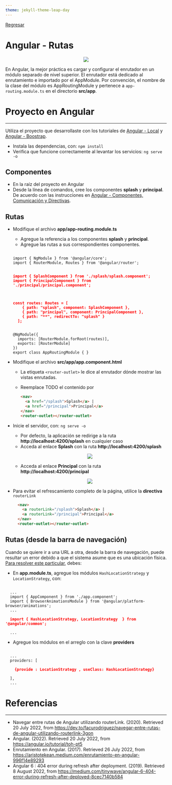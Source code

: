 ```yaml
---
theme: jekyll-theme-leap-day
---
```


[Regresar](/DAWM/)

Angular - Rutas 
===============

<p align="center">
  <img src="imagenes/angular_rutas.png">
</p>

En Angular, la mejor práctica es cargar y configurar el enrutador en un módulo separado de nivel superior. El enrutador está dedicado al enrutamiento e importado por el AppModule. Por convención, el nombre de la clase del módulo es AppRoutingModule y pertenece a `app-routing.module.ts` en el directorio **src/app**.

Proyecto en Angular
===================

* * *

Utiliza el proyecto que desarrollaste con los tutoriales de [Angular - Local](https://dawfiec.github.io/DAWM/tutoriales/angular_local.html) y [Angular - Boostrap](https://dawfiec.github.io/DAWM/tutoriales/angular_bootstrap.html).

* Instala las dependencias, con: `npm install`
* Verifica que funcione correctamente al levantar los servicios: `ng serve -o`


Componentes 
-----------

* En la raíz del proyecto en Angular
* Desde la línea de comandos, cree los componentes **splash** y **principal**. De acuerdo con las instrucciones en [Angular - Componentes, Comunicación y Directivas](https://dawfiec.github.io/DAWM/tutoriales/angular_bases.html).

Rutas 
-----

* Modifique el archivo **app/app-routing.module.ts**
  + Agregue la referencia a los componentes **splash** y **principal**.
  + Agregue las rutas a sus correspondientes componentes.
  
  <pre><code>
  import { NgModule } from '@angular/core';
  import { RouterModule, Routes } from '@angular/router';

  <b style="color: red">
  import { SplashComponent } from './splash/splash.component';
  import { PrincipalComponent } from './principal/principal.component';
  </b>

  <b style="color: red">
  const routes: Routes = [
      { path: "splash", component: SplashComponent },
      { path: "principal", component: PrincipalComponent },
      { path: "**", redirectTo: "splash" }
    ];
  </b>
    
  @NgModule({
    imports: [RouterModule.forRoot(routes)],
    exports: [RouterModule]
  })
  export class AppRoutingModule { }
  </code></pre>

* Modifique el archivo **src/app/app.component.html**
  + La etiqueta `<router-outlet>` le dice al enrutador dónde mostrar las vistas enrutadas.
  + Reemplace TODO el contenido por
    
    ```html
    <nav>
      <a href="/splash">Splash</a> |
      <a href="/principal">Principal</a>
    </nav>   
    <router-outlet></router-outlet>
    ```

* Inicie el servidor, con: `ng serve -o`
  + Por defecto, la aplicación se redirige a la ruta **http://localhost:4200/splash** en cualquier caso
  + Acceda al enlace **Splash** con la ruta **http://localhost:4200/splash**

  <p align="center">
    <img src="imagenes/angular_rutas_splash.png">
  </p>

  + Acceda al enlace **Principal** con la ruta **http://localhost:4200/principal**

  <p align="center">
    <img src="imagenes/angular_rutas_principal.png">
  </p>


* Para evitar el refrescamiento completo de la página, utilice la **directiva** `routerLink`
  
  ```html
    <nav>
      <a routerLink="/splash">Splash</a> |
      <a routerLink="/principal">Principal</a>
    </nav>   
    <router-outlet></router-outlet>
    ```

Rutas (desde la barra de navegación)
------------------------------------

Cuando se quiere ir a una URL a otra, desde la barra de navegación, puede resultar un error debido a que el sistema asume que es una ubicación física. [Para resolver este particular](https://dawfiec.github.io/DAWM/tutoriales/angular_rutas.html), debes:

* En **app.module.ts**, agregue los módulos `HashLocationStrategy` y `LocationStrategy`, con:

<pre><code>
  ...
  import { AppComponent } from './app.component';
  import { BrowserAnimationsModule } from '@angular/platform-browser/animations';
  ...
  <b style="color:red">
  import { HashLocationStrategy, LocationStrategy  } from '@angular/common';
  </b>
  ...
</code></pre>

* Agregue los módulos en el arreglo con la clave **providers**

<pre><code>
  ...
  providers: [
    <b style="color:red">
    {provide : LocationStrategy , useClass: HashLocationStrategy}
    </b>
  ],
  ...
</code></pre>

Referencias 
===========

* * *

* Navegar entre rutas de Angular utilizando routerLink. (2020). Retrieved 20 July 2022, from https://dev.to/facurodriguez/navegar-entre-rutas-de-angular-utilizando-routerlink-3gon
* Angular. (2022). Retrieved 20 July 2022, from https://angular.io/tutorial/toh-pt5
* Enrutamiento en Angular. (2017). Retrieved 26 July 2022, from https://aristotekean.medium.com/enrutamiento-en-angular-996f14e89293
* Angular 6 : 404 error during refresh after deployment. (2019). Retrieved 8 August 2022, from https://medium.com/tinywave/angular-6-404-error-during-refresh-after-deployed-8cec7140b584